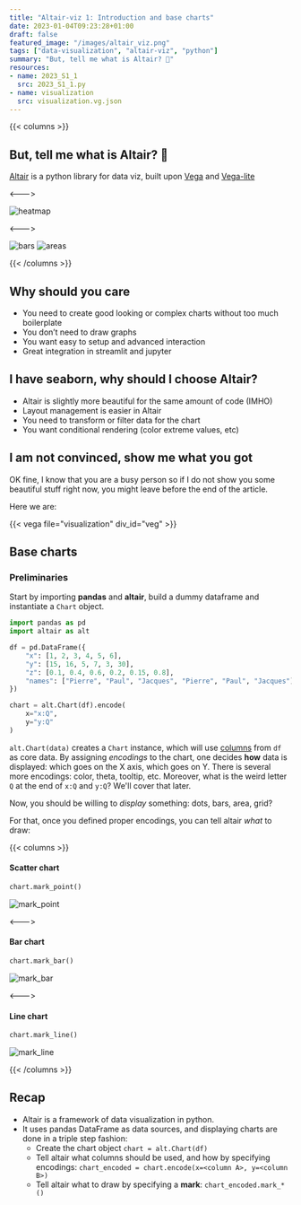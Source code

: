 ```yaml
---
title: "Altair-viz 1: Introduction and base charts"
date: 2023-01-04T09:23:28+01:00
draft: false
featured_image: "/images/altair_viz.png"
tags: ["data-visualization", "altair-viz", "python"]
summary: "But, tell me what is Altair? 🤔"
resources:
- name: 2023_S1_1
  src: 2023_S1_1.py
- name: visualization
  src: visualization.vg.json
---
```


{{< columns >}} 

## But, tell me what is Altair? 🤔

[Altair](https://altair-viz.github.io/) is a python library for data viz, built upon [Vega](https://vega.github.io/) and [Vega-lite](https://vega.github.io/vega-lite/)

<--->


![heatmap](/images/2023_S1_1.png)

<--->

![bars](/images/2023_S1_5.png)
![areas](/images/2023_S1_3.png)


{{< /columns >}}


## Why should you care

- You need to create good looking or complex charts without too much boilerplate
- You don’t need to draw graphs
- You want easy to setup and advanced interaction
- Great integration in streamlit and jupyter
  

## I have seaborn, why should I choose Altair?

- Altair is slightly more beautiful for the same amount of code (IMHO)
- Layout management is easier in Altair
- You need to transform or filter data for the chart
- You want conditional rendering (color extreme values, etc)


## I am not convinced, show me what you got
OK fine, I know that you are a busy person so if I do not show you some beautiful stuff right now, you might leave before the end of the article.

Here we are:

{{< vega file="visualization" div_id="veg" >}}


## Base charts


### Preliminaries

Start by importing **pandas** and **altair**, build a dummy dataframe and 
instantiate a `Chart` object.

```python
import pandas as pd
import altair as alt

df = pd.DataFrame({
    "x": [1, 2, 3, 4, 5, 6], 
    "y": [15, 16, 5, 7, 3, 30],
    "z": [0.1, 0.4, 0.6, 0.2, 0.15, 0.8], 
    "names": ["Pierre", "Paul", "Jacques", "Pierre", "Paul", "Jacques"]
})

chart = alt.Chart(df).encode(
    x="x:Q", 
    y="y:Q"
)
```
`alt.Chart(data)` creates a `Chart` instance, which will use <u>columns</u> from `df` as core data.
By assigning *encodings* to the chart, one decides **how** data is displayed: which goes on the X axis, which goes on Y. There is several more encodings: color, theta, tooltip, etc. Moreover, what is the weird letter `Q` at the end of `x:Q` and `y:Q`? We'll cover that later.


Now, you should be willing to *display* something: dots, bars, area, grid?

For that, once you defined proper encodings, you can tell altair *what* to draw:


{{< columns >}}
#### Scatter chart

```python
chart.mark_point()
```

![mark_point](/images/mark_point.png)

<--->
#### Bar chart

```python
chart.mark_bar()
```

![mark_bar](/images/mark_bar.png)

<--->
#### Line chart

```python
chart.mark_line()
```

![mark_line](/images/mark_line.png)

{{< /columns >}}


## Recap

- Altair is a framework of data visualization in python. 
- It uses pandas DataFrame as data sources, and displaying charts are done in a triple step fashion:
  - Create the chart object `chart = alt.Chart(df)`
  - Tell altair what columns should be used, and how by specifying encodings: `chart_encoded = chart.encode(x=<column A>, y=<column B>)`
  - Tell altair what to draw by specifying a **mark**: `chart_encoded.mark_*()`



